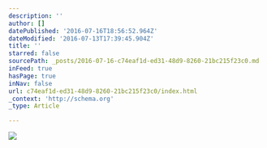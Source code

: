 ```yaml
---
description: ''
author: []
datePublished: '2016-07-16T18:56:52.964Z'
dateModified: '2016-07-13T17:39:45.904Z'
title: ''
starred: false
sourcePath: _posts/2016-07-16-c74eaf1d-ed31-48d9-8260-21bc215f23c0.md
inFeed: true
hasPage: true
inNav: false
url: c74eaf1d-ed31-48d9-8260-21bc215f23c0/index.html
_context: 'http://schema.org'
_type: Article

---
```

![](https://the-grid-user-content.s3-us-west-2.amazonaws.com/5eefd6a3-2f78-41c8-b0ef-9d90144ffe4b.jpg)